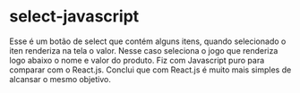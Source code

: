 # select-javascript
Esse é um botão de select que contém alguns itens, quando selecionado o iten renderiza na tela o valor. Nesse caso seleciona o jogo que renderiza logo abaixo o nome e valor do produto.
Fiz com Javascript puro para comparar com o React.js.
Conclui que com React.js é muito mais simples de alcansar o mesmo objetivo.
